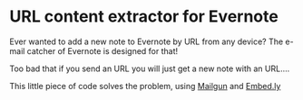 # URL content extractor for Evernote

Ever wanted to add a new note to Evernote by URL from any device? The e-mail catcher of Evernote is designed for that!

Too bad that if you send an URL you will just get a new note with an URL....

This little piece of code solves the problem, using [Mailgun][1] and [Embed.ly][2]


  [1]: http://mailgun.com/
  [2]: http://embed.ly/ "Embed.ly"